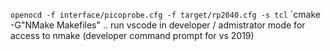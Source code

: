 `openocd -f interface/picoprobe.cfg -f target/rp2040.cfg -s tcl`
`cmake -G"NMake Makefiles" ..
run vscode in developer / admistrator mode for access to nmake (developer command prompt for vs 2019)